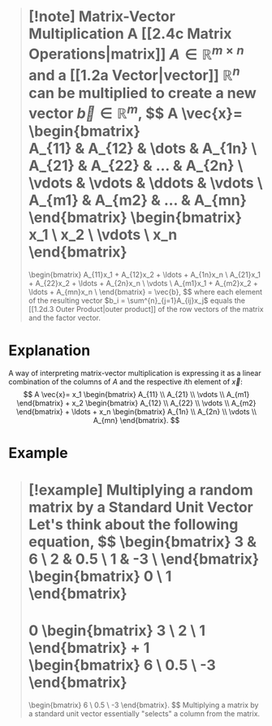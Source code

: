 >[!note] Matrix-Vector Multiplication
>A [[2.4c Matrix Operations|matrix]] $A \in \mathbb{R}^{m \times n}$ and a [[1.2a Vector|vector]] $\mathbb{R}^{n}$ can be multiplied to create a new vector $\vec{b} \in \mathbb{R}^m$,
>$$
>A \vec{x}=
>\begin{bmatrix}  
>A_{11} & A_{12} & \dots & A_{1n} \\  
>A_{21} & A_{22} & ... & A_{2n} \\
>\vdots & \vdots & \ddots & \vdots \\  
>A_{m1} & A_{m2} & ... & A_{mn}
>\end{bmatrix}
>\begin{bmatrix}
>x_1 \\ x_2 \\ \vdots \\ x_n
\end{bmatrix}
>=
>\begin{bmatrix}
>A_{11}x_1 + A_{12}x_2 + \ldots + A_{1n}x_n \\
>A_{21}x_1 + A_{22}x_2 + \ldots + A_{2n}x_n \\
>\vdots \\
>A_{m1}x_1 + A_{m2}x_2 + \ldots + A_{mn}x_n \\
>\end{bmatrix} = \vec{b},
>$$
>where each element of the resulting vector $b_i = \sum^{n}_{j=1}A_{ij}x_j$ equals the [[1.2d.3 Outer Product|outer product]] of the row vectors of the matrix and the factor vector.

# Explanation
A way of interpreting matrix-vector multiplication is expressing it as a linear combination of the columns of $A$ and the respective $i$th element of $\vec{x}$:
$$
A \vec{x}=
x_1
\begin{bmatrix}
A_{11} \\ A_{21} \\ \vdots \\ A_{m1}
\end{bmatrix}
+
x_2
\begin{bmatrix}
A_{12} \\ A_{22} \\ \vdots \\ A_{m2}
\end{bmatrix}
+
\ldots
+
x_n
\begin{bmatrix}
A_{1n} \\ A_{2n} \\ \vdots \\ A_{mn}
\end{bmatrix}.
$$
# Example
>[!example] Multiplying a random matrix by a Standard Unit Vector
>Let's think about the following equation,
>$$
>\begin{bmatrix}
>3 & 6 \\
>2 & 0.5 \\
>1 & -3 \\
>\end{bmatrix}
>\begin{bmatrix}
>0 \\ 1
>\end{bmatrix}
>=
>0
>\begin{bmatrix}
>3 \\ 2 \\ 1
>\end{bmatrix}
>+
>1
>\begin{bmatrix}
>6 \\ 0.5 \\ -3
>\end{bmatrix}
>=
>\begin{bmatrix}
>6 \\ 0.5 \\ -3
>\end{bmatrix}.
>$$
>Multiplying a matrix by a standard unit vector essentially "selects" a column from the matrix.